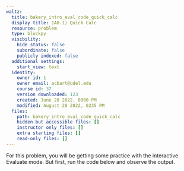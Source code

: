 ```yaml
---
waltz:
  title: bakery_intro_eval_code_quick_calc
  display title: 1A8.1) Quick Calc
  resource: problem
  type: blockpy
  visibility:
    hide status: false
    subordinate: false
    publicly indexed: false
  additional settings:
    start_view: text
  identity:
    owner id: 1
    owner email: acbart@udel.edu
    course id: 37
    version downloaded: 123
    created: June 28 2022, 0300 PM
    modified: August 28 2022, 0235 PM
  files:
    path: bakery_intro_eval_code_quick_calc
    hidden but accessible files: []
    instructor only files: []
    extra starting files: []
    read-only files: []
---
```

For this problem, you will be getting some practice with the interactive Evaluate mode. But first, run the code below and observe the output.